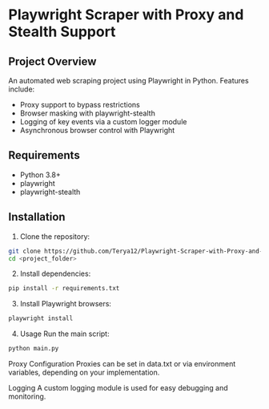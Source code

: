 # Playwright Scraper with Proxy and Stealth Support

## Project Overview

An automated web scraping project using Playwright in Python. Features include:  
- Proxy support to bypass restrictions  
- Browser masking with playwright-stealth  
- Logging of key events via a custom logger module  
- Asynchronous browser control with Playwright  

## Requirements

- Python 3.8+  
- playwright  
- playwright-stealth  

## Installation

1. Clone the repository:
```bash
git clone https://github.com/Terya12/Playwright-Scraper-with-Proxy-and-Stealth-Support.git
cd <project_folder>
```
2. Install dependencies:
```bash
pip install -r requirements.txt
```
3. Install Playwright browsers:
```bash
playwright install
```
4. Usage
Run the main script:
```bash
python main.py
```
Proxy Configuration
Proxies can be set in data.txt or via environment variables, depending on your implementation.

Logging
A custom logging module is used for easy debugging and monitoring.
